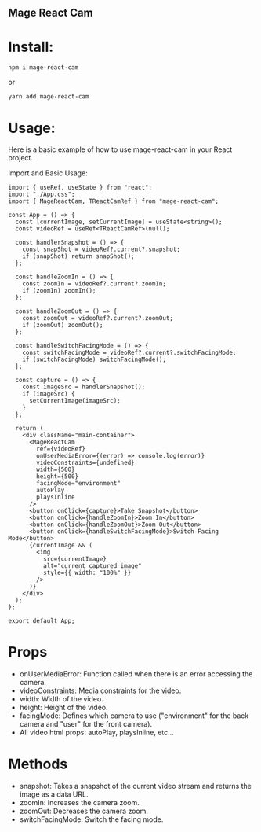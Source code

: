 ## Mage React Cam

# Install:

`npm i mage-react-cam`

or

`yarn add mage-react-cam`

# Usage:

Here is a basic example of how to use mage-react-cam in your React project.

Import and Basic Usage:

```
import { useRef, useState } from "react";
import "./App.css";
import { MageReactCam, TReactCamRef } from "mage-react-cam";

const App = () => {
  const [currentImage, setCurrentImage] = useState<string>();
  const videoRef = useRef<TReactCamRef>(null);

  const handlerSnapshot = () => {
    const snapShot = videoRef?.current?.snapshot;
    if (snapShot) return snapShot();
  };

  const handleZoomIn = () => {
    const zoomIn = videoRef?.current?.zoomIn;
    if (zoomIn) zoomIn();
  };

  const handleZoomOut = () => {
    const zoomOut = videoRef?.current?.zoomOut;
    if (zoomOut) zoomOut();
  };

  const handleSwitchFacingMode = () => {
    const switchFacingMode = videoRef?.current?.switchFacingMode;
    if (switchFacingMode) switchFacingMode();
  };

  const capture = () => {
    const imageSrc = handlerSnapshot();
    if (imageSrc) {
      setCurrentImage(imageSrc);
    }
  };

  return (
    <div className="main-container">
      <MageReactCam
        ref={videoRef}
        onUserMediaError={(error) => console.log(error)}
        videoConstraints={undefined}
        width={500}
        height={500}
        facingMode="environment"
        autoPlay
        playsInline
      />
      <button onClick={capture}>Take Snapshot</button>
      <button onClick={handleZoomIn}>Zoom In</button>
      <button onClick={handleZoomOut}>Zoom Out</button>
      <button onClick={handleSwitchFacingMode}>Switch Facing Mode</button>
      {currentImage && (
        <img
          src={currentImage}
          alt="current captured image"
          style={{ width: "100%" }}
        />
      )}
    </div>
  );
};

export default App;
```

# Props

- onUserMediaError: Function called when there is an error accessing the camera.
- videoConstraints: Media constraints for the video.
- width: Width of the video.
- height: Height of the video.
- facingMode: Defines which camera to use ("environment" for the back camera and "user" for the front camera).
- All video html props: autoPlay, playsInline, etc...

# Methods

- snapshot: Takes a snapshot of the current video stream and returns the image as a data URL.
- zoomIn: Increases the camera zoom.
- zoomOut: Decreases the camera zoom.
- switchFacingMode: Switch the facing mode.
